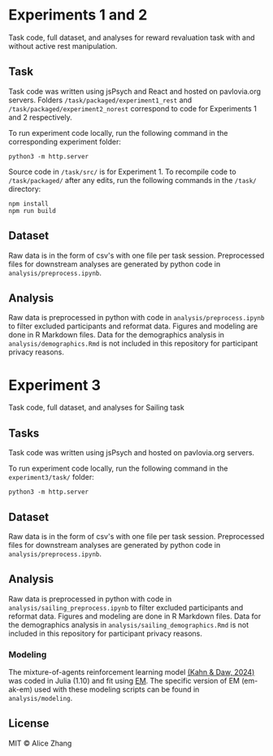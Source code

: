 # Experiments 1 and 2
Task code, full dataset, and analyses for reward revaluation task with and without active rest manipulation.

## Task
Task code was written using jsPsych and React and hosted on pavlovia.org servers. Folders `/task/packaged/experiment1_rest` and `/task/packaged/experiment2_norest` correspond to code for Experiments 1 and 2 respectively. 

To run experiment code locally, run the following command in the corresponding experiment folder:
```
python3 -m http.server 
```

Source code in `/task/src/` is for Experiment 1. To recompile code to `/task/packaged/` after any edits, run the following commands in the `/task/` directory:
```
npm install
npm run build
```

## Dataset
Raw data is in the form of csv's with one file per task session. Preprocessed files for downstream analyses are generated by python code in `analysis/preprocess.ipynb`.

## Analysis
Raw data is preprocessed in python with code in `analysis/preprocess.ipynb` to filter excluded participants and reformat data. Figures and modeling are done in R Markdown files. Data for the demographics analysis in `analysis/demographics.Rmd` is not included in this repository for participant privacy reasons.

# Experiment 3
Task code, full dataset, and analyses for Sailing task 

## Tasks
Task code was written using jsPsych and hosted on pavlovia.org servers. 

To run experiment code locally, run the following command in the `experiment3/task/` folder:
```
python3 -m http.server 
```

## Dataset
Raw data is in the form of csv's with one file per task session. Preprocessed files for downstream analyses are generated by python code in `analysis/preprocess.ipynb`.

## Analysis
Raw data is preprocessed in python with code in `analysis/sailing_preprocess.ipynb` to filter excluded participants and reformat data. Figures and modeling are done in R Markdown files. Data for the demographics analysis in `analysis/sailing_demographics.Rmd` is not included in this repository for participant privacy reasons.

### Modeling
The mixture-of-agents reinforcement learning model [(Kahn & Daw, 2024)](https://www.biorxiv.org/content/10.1101/2023.11.28.569070v3) was coded in Julia (1.10) and fit using [EM](https://github.com/ndawlab/em). The specific version of EM (em-ak-em) used with these modeling scripts can be found in `analysis/modeling`.  

## License
MIT © Alice Zhang